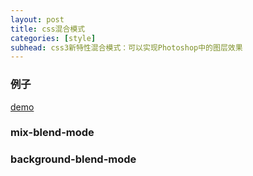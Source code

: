 ```yaml
---
layout: post
title: css混合模式
categories: [style]
subhead: css3新特性混合模式：可以实现Photoshop中的图层效果
---
```


### 例子
[demo](https://codepen.io/giana/full/PqVbRr/)

### mix-blend-mode

### background-blend-mode